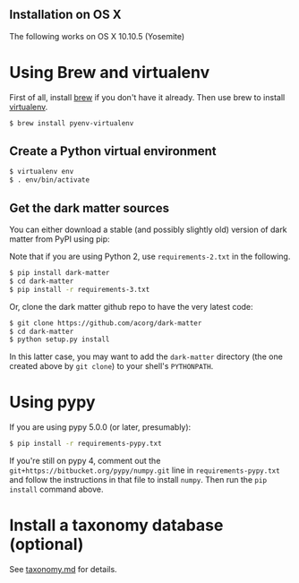 ## Installation on OS X

The following works on OS X 10.10.5 (Yosemite)

# Using Brew and virtualenv

First of all, install [brew](http://brew.sh/) if you don't have it already.
Then use brew to install [virtualenv](https://pypi.python.org/pypi/virtualenv).

```sh
$ brew install pyenv-virtualenv
```

## Create a Python virtual environment

```sh
$ virtualenv env
$ . env/bin/activate
```

## Get the dark matter sources

You can either download a stable (and possibly slightly old) version of
dark matter from PyPI using pip:

Note that if you are using Python 2, use `requirements-2.txt` in the
following.

```sh
$ pip install dark-matter
$ cd dark-matter
$ pip install -r requirements-3.txt
```

Or, clone the dark matter github repo to have the very latest code:

```sh
$ git clone https://github.com/acorg/dark-matter
$ cd dark-matter
$ python setup.py install
```

In this latter case, you may want to add the `dark-matter` directory (the
one created above by `git clone`) to your shell's `PYTHONPATH`.

# Using pypy

If you are using pypy 5.0.0 (or later, presumably):

```sh
$ pip install -r requirements-pypy.txt
```

If you're still on pypy 4, comment out the
`git+https://bitbucket.org/pypy/numpy.git` line in `requirements-pypy.txt`
and follow the instructions in that file to install `numpy`. Then run the
`pip install` command above.

# Install a taxonomy database (optional)

See [taxonomy.md](taxonomy.md) for details.
